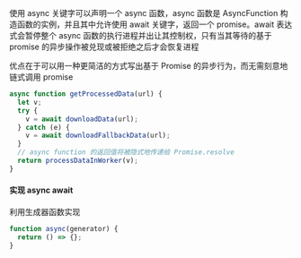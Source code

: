 使用 async 关键字可以声明一个 async 函数，async 函数是 AsyncFunction 构造函数的实例，并且其中允许使用 await 关键字，返回一个 promise。await 表达式会暂停整个 async 函数的执行进程并出让其控制权，只有当其等待的基于 promise 的异步操作被兑现或被拒绝之后才会恢复进程

优点在于可以用一种更简洁的方式写出基于 Promise 的异步行为，而无需刻意地链式调用 promise

```js
async function getProcessedData(url) {
  let v;
  try {
    v = await downloadData(url);
  } catch (e) {
    v = await downloadFallbackData(url);
  }
  // async function 的返回值将被隐式地传递给 Promise.resolve
  return processDataInWorker(v);
}
```

#### 实现 async await

利用生成器函数实现

```js
function async(generator) {
  return () => {};
}
```
